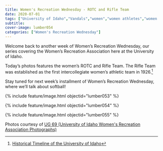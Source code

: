 ```yaml
---
title: Women's Recreation Wednesday - ROTC and Rifle Team
date: 2020-07-01
tags: ["University of Idaho","Vandals","women","women athletes","women's recreation","women's sports","women in sports","women's recreation Wednesday","Idaho","Moscow","university history","university archives"]
subtitle: 
cover-image: lumber054
categories: ["Women's Recreation Wednesday"]
---
```


Welcome back to another week of Women’s Recreation
Wednesday, our series covering the Women’s Recreation Association here at the
University of Idaho.

Today’s photos features the women’s ROTC and Rifle Team.
The Rifle Team was established as the first intercollegiate women’s athletic
team in 1926.[^1]

Stay tuned for next week’s installment of Women’s
Recreation Wednesday, where we’ll talk about softball!

{% include feature/image.html objectid="lumber053" %}

{% include feature/image.html objectid="lumber054" %}

{% include feature/image.html objectid="lumber055" %}


Photos courtesy of [UG 69 (University of Idaho Women's Recreation Association Photographs)](http://archiveswest.orbiscascade.org/ark:/80444/xv152953/op=fstyle.aspx?t=k&amp;q=)

[^1]: [Historical Timeline of the University of Idaho](https://www.lib.uidaho.edu/special-collections/uitimeline.html)

